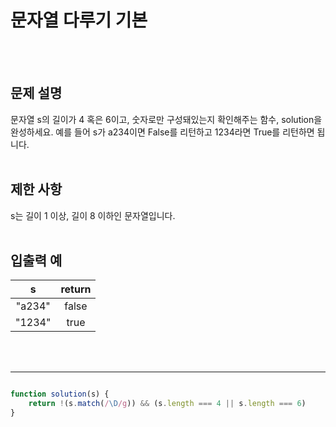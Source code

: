 # 문자열 다루기 기본
<br/>
<br/>

## 문제 설명
문자열 s의 길이가 4 혹은 6이고, 숫자로만 구성돼있는지 확인해주는 함수, solution을 완성하세요. 예를 들어 s가 a234이면 False를 리턴하고 1234라면 True를 리턴하면 됩니다.
<br/>
<br/>

## 제한 사항
s는 길이 1 이상, 길이 8 이하인 문자열입니다.
<br/>
<br/>

## 입출력 예
| s | return |
| :---: | :---: |
| "a234" | false |
| "1234" | true |
<br/>
<br/>

---

```javascript

function solution(s) {
    return !(s.match(/\D/g)) && (s.length === 4 || s.length === 6)
}

```

